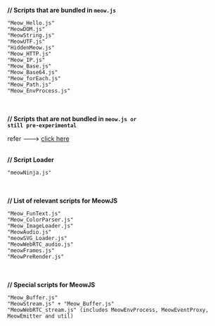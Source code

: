 <b>// Scripts that are bundled in <code>meow.js</code></b><br>

	"Meow_Hello.js"
    "MeowDOM.js"
    "MeowString.js"
    "MeowUTF.js"
	"HiddenMeow.js"
	"Meow_HTTP.js"
	"Meow_IP.js"
	"Meow_Base.js"
	"Meow_Base64.js"
	"Meow_forEach.js"
	"Meow_Path.js"
	"Meow_EnvProcess.js"
<br> <br>
<b>// Scripts that are not bundled in <code>meow.js or still pre-experimental</code> </b><br>

refer ---> <a href="https://github.com/Geek-Research-Lab/MeowJS/tree/master/NotAdded">click here</a>
<br><br>

<b>// Script Loader</b> <br>

	"meowNinja.js"
<br><br>
<b>// List of relevant scripts for MeowJS</b><br>

	"Meow_FunText.js"
	"Meow_ColorParser.js"
	"Meow_ImageLoader.js"
	"MeowAudio.js"
	"meowSVG_Loader.js"
	"MeowWebRTC_audio.js"
	"meowFrames.js"
	"MeowPreRender.js"
<br><br>
<b>// Special scripts for MeowJS </b><br>

	"Meow_Buffer.js"
	"MeowStream.js" + "Meow_Buffer.js"
	"MeowWebRTC_stream.js" (includes MeowEnvProcess, MeowEventProxy, MeowEmitter and util)
